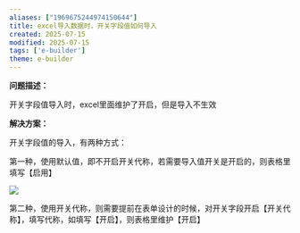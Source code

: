 ```yaml
---
aliases: ["1969675244974150644"]
title: excel导入数据时，开关字段值如何导入
created: 2025-07-15
modified: 2025-07-15
tags: ['e-builder']
theme: e-builder
---
```


**问题描述：**

开关字段值导入时，excel里面维护了开启，但是导入不生效

**解决方案：**

开关字段值的导入，有两种方式：

第一种，使用默认值，即不开启开关代称，若需要导入值开关是开启的，则表格里填写【启用】

![](https://myhelpdoc.oss-cn-heyuan.aliyuncs.com/mdimages/93166457434c6815dccc6ae58fca60d0.jpg)

第二种，使用开关代称，则需要提前在表单设计的时候，对开关字段开启【开关代称】，填写代称，如填写【开启】，则表格里维护【开启】


